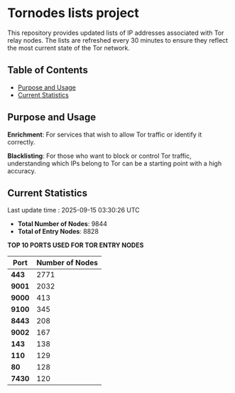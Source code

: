 # Tornodes lists project

This repository provides updated lists of IP addresses associated with Tor relay nodes. The lists are refreshed every 30 minutes to ensure they reflect the most current state of the Tor network.

## Table of Contents

- [Purpose and Usage](#purpose-and-usage)
- [Current Statistics](#current-statistics)


## Purpose and Usage

**Enrichment**: For services that wish to allow Tor traffic or identify it correctly.

**Blacklisting**: For those who want to block or control Tor traffic, understanding which IPs belong to Tor can be a starting point with a high accuracy.

## Current Statistics

Last update time : 2025-09-15 03:30:26 UTC

- **Total Number of Nodes**: 9844
- **Total of Entry Nodes**: 8828

**TOP 10 PORTS USED FOR TOR ENTRY NODES**

| **Port** | **Number of Nodes** |
|------|-----------------|
| **443**   | 2771  |
| **9001**   | 2032  |
| **9000**   | 413  |
| **9100**   | 345  |
| **8443**   | 208  |
| **9002**   | 167  |
| **143**   | 138  |
| **110**   | 129  |
| **80**   | 128  |
| **7430**   | 120  |

